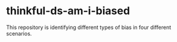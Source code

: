 # thinkful-ds-am-i-biased
This repository is identifying different types of bias in four different scenarios.
